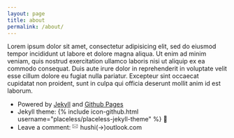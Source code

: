 ```yaml
---
layout: page
title: about
permalink: /about/
---
```


Lorem ipsum dolor sit amet, consectetur adipisicing elit, sed do eiusmod
tempor incididunt ut labore et dolore magna aliqua. Ut enim ad minim veniam,
quis nostrud exercitation ullamco laboris nisi ut aliquip ex ea commodo
consequat. Duis aute irure dolor in reprehenderit in voluptate velit esse
cillum dolore eu fugiat nulla pariatur. Excepteur sint occaecat cupidatat non
proident, sunt in culpa qui officia deserunt mollit anim id est laborum.

- Powered by [Jekyll](http://jekyllrb.com/) and [Github Pages](https://pages.github.com)
- Jekyll theme: {% include icon-github.html username="placeless/placeless-jekyll-theme" %} 🤗
- Leave a comment: <span class="icon"><svg height="16" fill="#828282" viewBox="0 0 16 16" width="14"><path d="M0 4v8c0 .55.45 1 1 1h12c.55 0 1-.45 1-1V4c0-.55-.45-1-1-1H1c-.55 0-1 .45-1 1zm13 0L7 9 1 4h12zM1 5.5l4 3-4 3v-6zM2 12l3.5-3L7 10.5 8.5 9l3.5 3H2zm11-.5l-4-3 4-3v6z"></path></svg></span> hushi(->)outlook.com